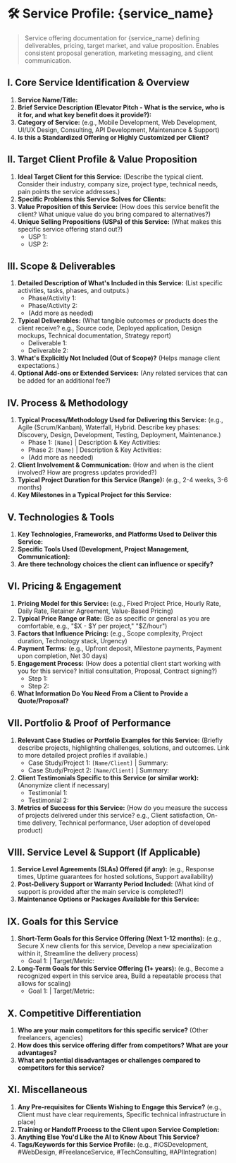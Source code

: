 # 🛠️ Service Profile: {service_name}

> Service offering documentation for {service_name} defining deliverables, pricing, target market, and value proposition. Enables consistent proposal generation, marketing messaging, and client communication.

## I. Core Service Identification & Overview
1.  **Service Name/Title:**
2.  **Brief Service Description (Elevator Pitch - What is the service, who is it for, and what key benefit does it provide?):**
3.  **Category of Service:** (e.g., Mobile Development, Web Development, UI/UX Design, Consulting, API Development, Maintenance & Support)
4.  **Is this a Standardized Offering or Highly Customized per Client?**

## II. Target Client Profile & Value Proposition
1.  **Ideal Target Client for this Service:** (Describe the typical client. Consider their industry, company size, project type, technical needs, pain points the service addresses.)
2.  **Specific Problems this Service Solves for Clients:**
3.  **Value Proposition of this Service:** (How does this service benefit the client? What unique value do you bring compared to alternatives?)
4.  **Unique Selling Propositions (USPs) of this Service:** (What makes this specific service offering stand out?)
    *   USP 1:
    *   USP 2:

## III. Scope & Deliverables
1.  **Detailed Description of What's Included in this Service:** (List specific activities, tasks, phases, and outputs.)
    *   Phase/Activity 1:
    *   Phase/Activity 2:
    *   (Add more as needed)
2.  **Typical Deliverables:** (What tangible outcomes or products does the client receive? e.g., Source code, Deployed application, Design mockups, Technical documentation, Strategy report)
    *   Deliverable 1:
    *   Deliverable 2:
3.  **What's Explicitly Not Included (Out of Scope)?** (Helps manage client expectations.)
4.  **Optional Add-ons or Extended Services:** (Any related services that can be added for an additional fee?)

## IV. Process & Methodology
1.  **Typical Process/Methodology Used for Delivering this Service:** (e.g., Agile (Scrum/Kanban), Waterfall, Hybrid. Describe key phases: Discovery, Design, Development, Testing, Deployment, Maintenance.)
    *   Phase 1: `[Name]` | Description & Key Activities:
    *   Phase 2: `[Name]` | Description & Key Activities:
    *   (Add more as needed)
2.  **Client Involvement & Communication:** (How and when is the client involved? How are progress updates provided?)
3.  **Typical Project Duration for this Service (Range):** (e.g., 2-4 weeks, 3-6 months)
4.  **Key Milestones in a Typical Project for this Service:**

## V. Technologies & Tools
1.  **Key Technologies, Frameworks, and Platforms Used to Deliver this Service:**
2.  **Specific Tools Used (Development, Project Management, Communication):**
3.  **Are there technology choices the client can influence or specify?**

## VI. Pricing & Engagement
1.  **Pricing Model for this Service:** (e.g., Fixed Project Price, Hourly Rate, Daily Rate, Retainer Agreement, Value-Based Pricing)
2.  **Typical Price Range or Rate:** (Be as specific or general as you are comfortable, e.g., "$X - $Y per project," "$Z/hour")
3.  **Factors that Influence Pricing:** (e.g., Scope complexity, Project duration, Technology stack, Urgency)
4.  **Payment Terms:** (e.g., Upfront deposit, Milestone payments, Payment upon completion, Net 30 days)
5.  **Engagement Process:** (How does a potential client start working with you for this service? Initial consultation, Proposal, Contract signing?)
    *   Step 1:
    *   Step 2:
6.  **What Information Do You Need From a Client to Provide a Quote/Proposal?**

## VII. Portfolio & Proof of Performance
1.  **Relevant Case Studies or Portfolio Examples for this Service:** (Briefly describe projects, highlighting challenges, solutions, and outcomes. Link to more detailed project profiles if available.)
    *   Case Study/Project 1: `[Name/Client]` | Summary:
    *   Case Study/Project 2: `[Name/Client]` | Summary:
2.  **Client Testimonials Specific to this Service (or similar work):** (Anonymize client if necessary)
    *   Testimonial 1:
    *   Testimonial 2:
3.  **Metrics of Success for this Service:** (How do you measure the success of projects delivered under this service? e.g., Client satisfaction, On-time delivery, Technical performance, User adoption of developed product)

## VIII. Service Level & Support (If Applicable)
1.  **Service Level Agreements (SLAs) Offered (if any):** (e.g., Response times, Uptime guarantees for hosted solutions, Support availability)
2.  **Post-Delivery Support or Warranty Period Included:** (What kind of support is provided after the main service is completed?)
3.  **Maintenance Options or Packages Available for this Service:**

## IX. Goals for this Service
1.  **Short-Term Goals for this Service Offering (Next 1-12 months):** (e.g., Secure X new clients for this service, Develop a new specialization within it, Streamline the delivery process)
    *   Goal 1: | Target/Metric:
2.  **Long-Term Goals for this Service Offering (1+ years):** (e.g., Become a recognized expert in this service area, Build a repeatable process that allows for scaling)
    *   Goal 1: | Target/Metric:

## X. Competitive Differentiation
1.  **Who are your main competitors for this specific service?** (Other freelancers, agencies)
2.  **How does this service offering differ from competitors? What are your advantages?**
3.  **What are potential disadvantages or challenges compared to competitors for this service?**

## XI. Miscellaneous
1.  **Any Pre-requisites for Clients Wishing to Engage this Service?** (e.g., Client must have clear requirements, Specific technical infrastructure in place)
2.  **Training or Handoff Process to the Client upon Service Completion:**
3.  **Anything Else You'd Like the AI to Know About This Service?**
4.  **Tags/Keywords for this Service Profile:** (e.g., #iOSDevelopment, #WebDesign, #FreelanceService, #TechConsulting, #APIIntegration)